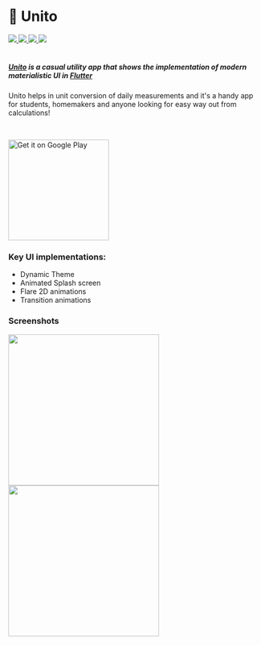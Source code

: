 <!-- markdownlint-disable MD033 -->
<!-- markdownlint-disable MD001 -->

# 🔄 Unito

<div>
<a href="https://flutter.dev">
    <img src="https://img.shields.io/badge/Platform-Flutter-blue" />
</a>
<a href="https://github.com/bharat-1809/Unito">
    <img src="https://img.shields.io/badge/Version-v1.0.2-yellow" />
</a>
<a href="https://github.com/bharat-1809/Unito/blob/master/LICENSE">
    <img src="https://img.shields.io/badge/License-MIT-red" />
</a>
<a href="https://paypal.me/bsharma1809">
    <img src="https://img.shields.io/badge/Donate-Paypal-green" />
</a>
</div>
<br>

##### <a href="https://github.com/bharat-1809/Unito">Unito</a> is a casual utility app that shows the implementation of modern materialistic UI in <a href="https://flutter.dev">Flutter</a>
Unito helps in unit conversion of daily measurements and it's a handy app for students, homemakers and anyone looking for easy way out from calculations!

<br>

<a href='https://play.google.com/store/apps/details?id=dot.studios.unito&pcampaignid=pcampaignidMKT-Other-global-all-co-prtnr-py-PartBadge-Mar2515-1'><img alt='Get it on Google Play' src='https://play.google.com/intl/en_us/badges/static/images/badges/en_badge_web_generic.png' width="200"/></a>

### Key UI implementations:

- Dynamic Theme
- Animated Splash screen
- Flare 2D animations
- Transition animations

### Screenshots

<div>
<img src="https://github.com/bharat-1809/Unito/blob/master/img1.png" width="300" />
<img src="https://github.com/bharat-1809/Unito/blob/master/image1.png" width="300" />
</div>
